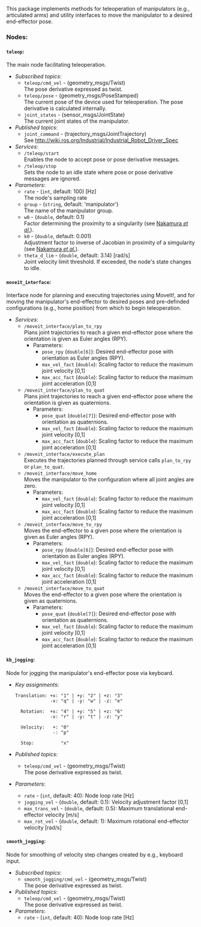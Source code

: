 This package implements methods for teleoperation of manipulators (e.g., articulated arms) and utility interfaces to move the manipulator to a desired end-effector pose.

### Nodes:

#### `teleop`:
The main node facilitating teleoperation.  


- *Subscribed topics*:  
    - `teleop/cmd_vel` - (geometry_msgs/Twist)  
      The pose derivative expressed as twist.  
    - `teleop/pose` - (geometry_msgs/PoseStamped)  
      The current pose of the device used for teleoperation. The pose derivative is calculated internally.
    - `joint_states` - (sensor_msgs/JointState)  
      The current joint states of the manipulator.  
- *Published topics*:  
    - `joint_command` - (trajectory_msgs/JointTrajectory)  
      See http://wiki.ros.org/Industrial/Industrial_Robot_Driver_Spec  
- *Services*:  
    - `/teleop/start`  
      Enables the node to accept pose or pose derivative messages.  
    - `/teleop/stop`  
      Sets the node to an idle state where pose or pose derivative messages are ignored.  
- *Parameters*:  
    - `rate` - (`int`, default: 100) [Hz]  
      The node's sampling rate  
    - `group` - (`string`, default: 'manipulator')  
      The name of the manipulator group.  
    - `w0` - (`double`, default: 0.1)  
      Factor determining the proximity to a singularity (see [Nakamura *et al.*](http://dynamicsystems.asmedigitalcollection.asme.org/article.aspx?articleid=1403812)).  
    - `k0` - (`double`, default: 0.001)  
      Adjustment factor to inverse of Jacobian in proximity of a simgularity (see [Nakamura *et al.*](http://dynamicsystems.asmedigitalcollection.asme.org/article.aspx?articleid=1403812)).  
    - `theta_d_lim` - (`double`, default: 3.14) [rad/s]  
      Joint velocity limit threshold. If exceeded, the node's state changes to idle.  

#### `moveit_interface`:
Interface node for planning and executing trajectories using MoveIt!, and for moving the manipulator's end-effector to desired poses and pre-definded configurations (e.g., home position) from which to begin teleoperation.


- *Services*:  
    - `/moveit_interface/plan_to_rpy`  
      Plans joint trajectories to reach a given end-effector pose where the orientation is given as Euler angles (RPY).  
        - Parameters:  
            - `pose_rpy` (`double[6]`): Desired end-effector pose with orientation as Euler angles (RPY).
            - `max_vel_fact` (`double`): Scaling factor to reduce the maximum joint velocity [0,1]
            - `max_acc_fact` (`double`): Scaling factor to reduce the maximum joint acceleration [0,1]
    - `/moveit_interface/plan_to_quat`  
      Plans joint trajectories to reach a given end-effector pose where the orientation is given as quaternions.  
        - Parameters:  
            - `pose_quat` (`double[7]`): Desired end-effector pose with orientation as quaternions.
            - `max_vel_fact` (`double`): Scaling factor to reduce the maximum joint velocity [0,1]
            - `max_acc_fact` (`double`): Scaling factor to reduce the maximum joint acceleration [0,1]
    - `/moveit_interface/execute_plan`  
      Executes the trajectories planned through service calls `plan_to_rpy` or `plan_to_quat`.
    - `/moveit_interface/move_home`  
      Moves the manipulator to the configuration where all joint angles are zero.
        - Parameters:
            - `max_vel_fact` (`double`): Scaling factor to reduce the maximum joint velocity [0,1]
            - `max_acc_fact` (`double`): Scaling factor to reduce the maximum joint acceleration [0,1]
    - `/moveit_interface/move_to_rpy`  
      Moves the end-effector to a given pose where the orientation is given as Euler angles (RPY).
        - Parameters:
            - `pose_rpy` (`double[6]`): Desired end-effector pose with orientation as Euler angles (RPY).
            - `max_vel_fact` (`double`): Scaling factor to reduce the maximum joint velocity [0,1]
            - `max_acc_fact` (`double`): Scaling factor to reduce the maximum joint acceleration [0,1]
    - `/moveit_interface/move_to_quat`  
      Moves the end-effector to a given pose where the orientation is given as quaternions.
        - Parameters:
            - `pose_quat` (`double[7]`): Desired end-effector pose with orientation as quaternions.
            - `max_vel_fact` (`double`): Scaling factor to reduce the maximum joint velocity [0,1]
            - `max_acc_fact` (`double`): Scaling factor to reduce the maximum joint acceleration [0,1]

#### `kb_jogging`:
Node for jogging the manipulator's end-effector pose via keyboard.


- *Key assignments*:  

    ```
    Translation: +x: "1" | +y: "2" | +z: "3"
                 -x: "q" | -y: "w" | -z: "e"  

      Rotation:  +x: "4" | +y: "5" | +z: "6"
                 -x: "r" | -y: "t" | -z: "y"

      Velocity:   +: "0"
                  -: "p"

      Stop:          "x"
    ```

- *Published topics*:  
    - `teleop/cmd_vel` - (geometry_msgs/Twist)    
      The pose derivative expressed as twist.
- *Parameters*:  
    - `rate` - (`int`, default: 40): Node loop rate [Hz]
    - `jogging_vel` - (`double`, default: 0.1): Velocity adjustment factor [0,1]
    - `max_trans_vel` - (`double`, default: 0.5): Maximum translational end-effector velocity [m/s]
    - `max_rot_vel` - (`double`, default: 1): Maximum rotational end-effector velocity [rad/s]

#### `smooth_jogging`:    
Node for smoothing of velocity step changes created by e.g., keyboard input.


- *Subscribed topics*:  
    - `smooth_jogging/cmd_vel` - (geometry_msgs/Twist)  
      The pose derivative expressed as twist.
- *Published topics*:  
    - `teleop/cmd_vel` - (geometry_msgs/Twist)  
      The pose derivative expressed as twist.
- *Parameters*:
    - `rate` - (`int`, default: 40): Node loop rate [Hz]

